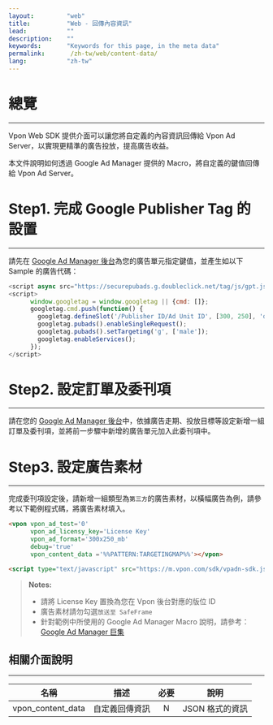 ```yaml
---
layout:         "web"
title:          "Web - 回傳內容資訊"
lead:           ""
description:    ""
keywords:       "Keywords for this page, in the meta data"
permalink:       /zh-tw/web/content-data/
lang:           "zh-tw"
---
```


# 總覽
---
Vpon Web SDK 提供介面可以讓您將自定義的內容資訊回傳給 Vpon Ad Server，以實現更精準的廣告投放，提高廣告收益。

本文件說明如何透過 Google Ad Manager 提供的 Macro，將自定義的鍵值回傳給 Vpon Ad Server。

# Step1. 完成 Google Publisher Tag 的設置
---
請先在 [Google Ad Manager 後台]為您的廣告單元指定鍵值，並產生如以下 Sample 的廣告代碼：

```javascript
<script async src="https://securepubads.g.doubleclick.net/tag/js/gpt.js"></script>
<script>
      window.googletag = window.googletag || {cmd: []};
      googletag.cmd.push(function() {
        googletag.defineSlot('/Publisher ID/Ad Unit ID', [300, 250], 'div-gpt-ad-1604460699018-0').addService(googletag.pubads());
        googletag.pubads().enableSingleRequest();
        googletag.pubads().setTargeting('g', ['male']);
        googletag.enableServices();
      });
</script>
```

# Step2. 設定訂單及委刊項
---
請在您的 [Google Ad Manager 後台]中，依據廣告走期、投放目標等設定新增一組訂單及委刊項，並將前一步驟中新增的廣告單元加入此委刊項中。


# Step3. 設定廣告素材
---
完成委刊項設定後，請新增一組類型為`第三方`的廣告素材，以橫幅廣告為例，請參考以下範例程式碼，將廣告素材填入。


```html
<vpon vpon_ad_test='0'
      vpon_ad_licensy_key='License Key'
      vpon_ad_format='300x250_mb'
      debug='true'
      vpon_content_data ='%%PATTERN:TARGETINGMAP%%'></vpon>

<script type="text/javascript" src="https://m.vpon.com/sdk/vpadn-sdk.js"></script>
```

>**Notes:** 
>* 請將 License Key 置換為您在 Vpon 後台對應的版位 ID
>* 廣告素材請勿勾選`放送至 SafeFrame`
>* 針對範例中所使用的 Google Ad Manager Macro 說明，請參考：[Google Ad Manager 巨集]



## 相關介面說明
---

| 名稱          | 描述              | 必要    | 說明                      |
|:------------:|:----------------:|:-------:|:-------------------------:|
|vpon\_content\_data| 自定義回傳資訊    | N       | JSON 格式的資訊           |






[Google Mobile Ads SDK Integration Guide]: https://developers.google.com/ad-manager/mobile-ads-sdk/ios/quick-start
[Google Ad Manager 後台]: https://admanager.google.com
[Ad Manager 廣告單元]: {{site.imgurl}}/AppAdManager_01.png
[Google Ad Manager 巨集]: https://support.google.com/admanager/answer/2376981?hl=zh-Hant